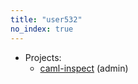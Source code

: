 ```yaml
---
title: "user532"
no_index: true
---
```


* Projects:
  * [caml-inspect](/projects/caml-inspect/) (admin)